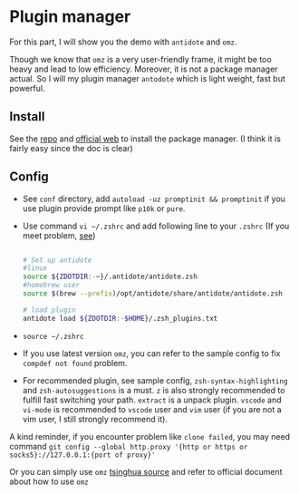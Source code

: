 # Plugin manager

For this part, I will show you the demo with `antidote` and `omz`.

Though we know that `omz` is a very user-friendly frame, it might be too heavy and lead to low efficiency. Moreover, it is not a package manager actual. So I will my plugin manager `antodote` which is light weight, fast but powerful.

## Install

See the [repo](https://github.com/mattmc3/antidote) and [official web](https://getantidote.github.io/) to install the package manager. (I think it is fairly easy since the doc is clear)

## Config

- See `conf` directory, add `autoload -uz promptinit && promptinit` if you use plugin provide prompt like `p10k` or `pure`.
- Use command `vi ~/.zshrc` and add following line to your `.zshrc` (If you meet problem,  [see](https://stackoverflow.com/questions/11828270/how-do-i-exit-vim))

  ```bash

  # Set up antidote
  #linux
  source ${ZDOTDIR:-~}/.antidote/antidote.zsh
  #homebrew user
  source $(brew --prefix)/opt/antidote/share/antidote/antidote.zsh

  # load plugin
  antidote load ${ZDOTDIR:-$HOME}/.zsh_plugins.txt
  ```

- `source ~/.zshrc`

- If you use latest version `omz`, you can refer to the sample config to fix `compdef not found` problem.

- For recommended plugin, see sample config, `zsh-syntax-highlighting` and `zsh-autosuggestions` is a must. `z` is also strongly recommended to fulfill fast switching your path. `extract` is a unpack plugin. `vscode` and `vi-mode` is recommended to `vscode` user and `vim` user (if you are not a vim user, I still strongly recommend it).

A kind reminder, if you encounter problem like `clone failed`, you may need command `git config --global http.proxy '{http or https or socks5}://127.0.0.1:{port of proxy}'`

Or you can simply use `omz` [tsinghua source](https://mirrors.tuna.tsinghua.edu.cn/help/ohmyzsh.git/) and refer to official document about how to use `omz`
